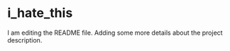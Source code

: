# i_hate_this
I am editing the README file. Adding some more details about the project description.

